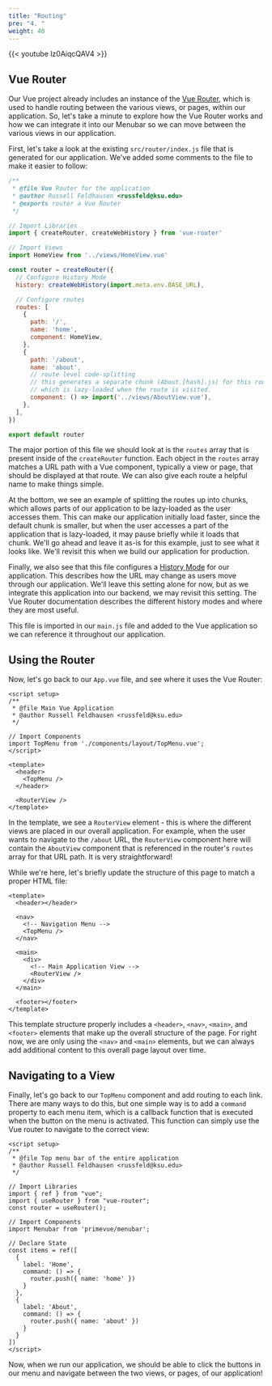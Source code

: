 ```yaml
---
title: "Routing"
pre: "4. "
weight: 40
---
```


{{< youtube lz0AiqcQAV4 >}}

## Vue Router

Our Vue project already includes an instance of the [Vue Router](https://router.vuejs.org/), which is used to handle routing between the various views, or pages, within our application. So, let's take a minute to explore how the Vue Router works and how we can integrate it into our Menubar so we can move between the various views in our application.

First, let's take a look at the existing `src/router/index.js` file that is generated for our application. We've added some comments to the file to make it easier to follow:

```js {title="src/router/index.js"}
/**
 * @file Vue Router for the application
 * @author Russell Feldhausen <russfeld@ksu.edu>
 * @exports router a Vue Router
 */

// Import Libraries
import { createRouter, createWebHistory } from 'vue-router'

// Import Views
import HomeView from '../views/HomeView.vue'

const router = createRouter({
  // Configure History Mode
  history: createWebHistory(import.meta.env.BASE_URL),

  // Configure routes
  routes: [
    {
      path: '/',
      name: 'home',
      component: HomeView,
    },
    {
      path: '/about',
      name: 'about',
      // route level code-splitting
      // this generates a separate chunk (About.[hash].js) for this route
      // which is lazy-loaded when the route is visited.
      component: () => import('../views/AboutView.vue'),
    },
  ],
})

export default router
```

The major portion of this file we should look at is the `routes` array that is present inside of the `createRouter` function. Each object in the `routes` array matches a URL path with a Vue component, typically a view or page, that should be displayed at that route. We can also give each route a helpful name to make things simple. 

At the bottom, we see an example of splitting the routes up into chunks, which allows parts of our application to be lazy-loaded as the user accesses them. This can make our application initially load faster, since the default chunk is smaller, but when the user accesses a part of the application that is lazy-loaded, it may pause briefly while it loads that chunk. We'll go ahead and leave it as-is for this example, just to see what it looks like. We'll revisit this when we build our application for production.

Finally, we also see that this file configures a [History Mode](https://router.vuejs.org/guide/essentials/history-mode.html) for our application. This describes how the URL may change as users move through our application. We'll leave this setting alone for now, but as we integrate this application into our backend, we may revisit this setting. The Vue Router documentation describes the different history modes and where they are most useful.

This file is imported in our `main.js` file and added to the Vue application so we can reference it throughout our application. 

## Using the Router

Now, let's go back to our `App.vue` file, and see where it uses the Vue Router:

```vue {title="src/App.vue" hl_lines="16"}
<script setup>
/**
 * @file Main Vue Application
 * @author Russell Feldhausen <russfeld@ksu.edu>
 */

// Import Components
import TopMenu from './components/layout/TopMenu.vue';
</script>

<template>
  <header>
    <TopMenu />
  </header>

  <RouterView />
</template>
```

In the template, we see a `RouterView` element - this is where the different views are placed in our overall application. For example, when the user wants to navigate to the `/about` URL, the `RouterView` component here will contain the `AboutView` component that is referenced in the router's `routes` array for that URL path. It is very straightforward!

While we're here, let's briefly update the structure of this page to match a proper HTML file:

```vue {title="src/App.vue" hl_lines="16"}
<template>
  <header></header>

  <nav>
    <!-- Navigation Menu -->
    <TopMenu />
  </nav>

  <main>
    <div>
      <!-- Main Application View -->
      <RouterView />
    </div>
  </main>

  <footer></footer>
</template>
```

This template structure properly includes a `<header>`, `<nav>`, `<main>`, and `<footer>` elements that make up the overall structure of the page. For right now, we are only using the `<nav>` and `<main>` elements, but we can always add additional content to this overall page layout over time. 

## Navigating to a View

Finally, let's go back to our `TopMenu` component and add routing to each link. There are many ways to do this, but one simple way is to add a `command` property to each menu item, which is a callback function that is executed when the button on the menu is activated. This function can simply use the Vue router to navigate to the correct view:

```vue {title="src/components/layout/TopMenu.vue" hl_lines="9-10 19-21 25-27"}
<script setup>
/**
 * @file Top menu bar of the entire application
 * @author Russell Feldhausen <russfeld@ksu.edu>
 */

// Import Libraries
import { ref } from "vue";
import { useRouter } from "vue-router";
const router = useRouter();

// Import Components
import Menubar from 'primevue/menubar';

// Declare State
const items = ref([
  {
    label: 'Home',
    command: () => {
      router.push({ name: 'home' })
    }
  },
  {
    label: 'About',
    command: () => {
      router.push({ name: 'about' })
    }
  }
])
</script>
```

Now, when we run our application, we should be able to click the buttons in our menu and navigate between the two views, or pages, of our application!

